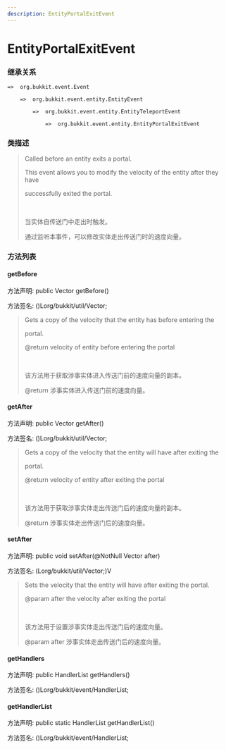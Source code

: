 ```yaml
---
description: EntityPortalExitEvent
---
```


# EntityPortalExitEvent

### 继承关系

    =>  org.bukkit.event.Event

        =>  org.bukkit.event.entity.EntityEvent

            =>  org.bukkit.event.entity.EntityTeleportEvent

                =>  org.bukkit.event.entity.EntityPortalExitEvent

### 类描述

> Called before an entity exits a portal.
> 
> This event allows you to modify the velocity of the entity after they have
> 
> successfully exited the portal.
> 
> <br>
> 
> 当实体自传送门中走出时触发。
> 
> 通过监听本事件，可以修改实体走出传送门时的速度向量。

### 方法列表

#### getBefore

方法声明: public Vector getBefore()

方法签名: ()Lorg/bukkit/util/Vector;

> Gets a copy of the velocity that the entity has before entering the
> 
> portal.
> 
> @return velocity of entity before entering the portal
> 
> <br>
> 
> 该方法用于获取涉事实体进入传送门前的速度向量的副本。
> 
> @return 涉事实体进入传送门前的速度向量。

#### getAfter

方法声明: public Vector getAfter()

方法签名: ()Lorg/bukkit/util/Vector;

> Gets a copy of the velocity that the entity will have after exiting the
> 
> portal.
> 
> @return velocity of entity after exiting the portal
> 
> <br>
> 
> 该方法用于获取涉事实体走出传送门后的速度向量的副本。
> 
> @return 涉事实体走出传送门后的速度向量。

#### setAfter

方法声明: public void setAfter(@NotNull Vector after)

方法签名: (Lorg/bukkit/util/Vector;)V

> Sets the velocity that the entity will have after exiting the portal.
> 
> @param after the velocity after exiting the portal
> 
> <br>
> 
> 该方法用于设置涉事实体走出传送门后的速度向量。
> 
> @param after 涉事实体走出传送门后的速度向量。


#### getHandlers

方法声明: public HandlerList getHandlers()

方法签名: ()Lorg/bukkit/event/HandlerList;

#### getHandlerList

方法声明: public static HandlerList getHandlerList()

方法签名: ()Lorg/bukkit/event/HandlerList;